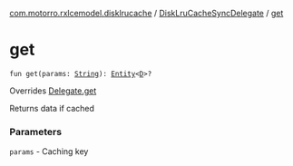 [com.motorro.rxlcemodel.disklrucache](../index.md) / [DiskLruCacheSyncDelegate](index.md) / [get](./get.md)

# get

`fun get(params: `[`String`](https://kotlinlang.org/api/latest/jvm/stdlib/kotlin/-string/index.html)`): `[`Entity`](../../com.motorro.rxlcemodel.base.entity/-entity/index.md)`<`[`D`](index.md#D)`>?`

Overrides [Delegate.get](../../com.motorro.rxlcemodel.base.service/-sync-delegate-cache-service/-delegate/get.md)

Returns data if cached

### Parameters

`params` - Caching key